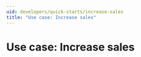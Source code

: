```yaml
---
uid: developers/quick-starts/increase-sales
title: "Use case: Increase sales"
---
```


# Use case: Increase sales


